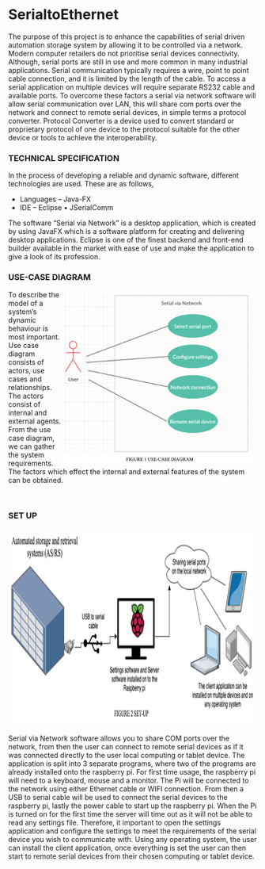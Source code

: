 # SerialtoEthernet

The purpose of this project is to enhance the capabilities of serial driven automation storage system by allowing it to be controlled via a network. Modern computer retailers do not prioritise serial devices connectivity. Although, serial ports are still in use and more common in many industrial applications. Serial communication typically requires a wire, point to point cable connection, and it is limited by the length of the cable. To access a serial application on multiple devices will require separate RS232 cable and available ports. To overcome these factors a serial via network software will allow serial communication over LAN, this will share com ports over the network and connect to remote serial devices, in simple terms a protocol converter. Protocol Converter is a device used to convert standard or proprietary protocol of one device to the protocol suitable for the other device or tools to achieve the interoperability.


### TECHNICAL SPECIFICATION
In the process of developing a reliable and dynamic software, different technologies are used. These are as follows,

- Languages – Java-FX
- IDE – Eclipse • JSerialComm

The software “Serial via Network” is a desktop application, which is created by using JavaFX which is a software platform for creating and delivering desktop applications. Eclipse is one of the finest backend and front-end builder available in the market with ease of use and make the application to give a look of its profession.

### USE-CASE DIAGRAM

<img align="right" src="https://raw.githubusercontent.com/christiankasongo/SerialtoEthernet/master/Screenshot%202022-04-23%20at%2010.38.46.png" height="350px">

To describe the model of a system’s dynamic behaviour is most important. Use case diagram consists of actors, use cases and relationships. The actors consist of internal and external agents. From the use case diagram, we can gather the system requirements. The factors which effect the internal and external features of the system can be obtained.

<br/>

### SET UP
<img align="center" src="https://raw.githubusercontent.com/christiankasongo/SerialtoEthernet/master/Screenshot%202022-04-23%20at%2010.43.56.png" height="400px">

Serial via Network software allows you to share COM ports over the network, from then the user can connect to remote serial devices as if it was connected directly to the user local computing or tablet device.
The application is split into 3 separate programs, where two of the programs are already installed onto the raspberry pi. For first time usage, the raspberry pi will need to a keyboard, mouse and a monitor. The Pi will be connected to the network using either Ethernet cable or WIFI connection. From then a USB to serial cable will be used to connect the serial devices to the raspberry pi, lastly the power cable to start up the raspberry pi.
When the Pi is turned on for the first time the server will time out as it will not be able to read any settings file. Therefore, it important to open the settings application and configure the settings to meet the requirements of the serial device you wish to communicate with.
Using any operating system, the user can install the client application, once everything is set the user can then start to remote serial devices from their chosen computing or tablet device.

 
